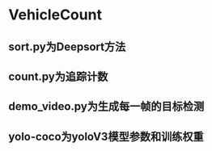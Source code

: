 # VehicleCount

## sort.py为Deepsort方法
## count.py为追踪计数
## demo_video.py为生成每一帧的目标检测
## yolo-coco为yoloV3模型参数和训练权重

